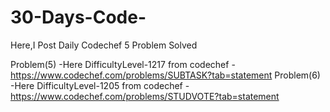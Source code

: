 # 30-Days-Code-
Here,I Post Daily Codechef 5 Problem Solved 


Problem(5) -Here DifficultyLevel-1217  from codechef - https://www.codechef.com/problems/SUBTASK?tab=statement
Problem(6) -Here DifficultyLevel-1205  from codechef - https://www.codechef.com/problems/STUDVOTE?tab=statement

